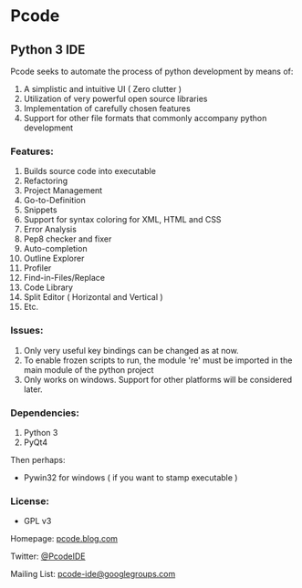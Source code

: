 Pcode
=====

##  Python 3 IDE

Pcode seeks to automate the process of python development by means of:

1. A simplistic and intuitive UI ( Zero clutter )
1. Utilization of very powerful open source libraries
1. Implementation of carefully chosen features
1. Support for other file formats that commonly accompany python development

###  Features:
1. Builds source code into executable
1. Refactoring
1. Project Management
1. Go-to-Definition
1. Snippets
1. Support for syntax coloring for XML, HTML and CSS
1. Error Analysis
1. Pep8 checker and fixer
1. Auto-completion
1. Outline Explorer
1. Profiler
1. Find-in-Files/Replace
1. Code Library
1. Split Editor ( Horizontal and Vertical )
1. Etc.

###  Issues: 
1. Only very useful key bindings can be changed as at now.
1. To enable frozen scripts to run, the module 're' must be imported in the main module of the python project
1. Only works on windows. Support for other platforms will be considered later.

### Dependencies:
1. Python 3
1. PyQt4

Then perhaps:
* Pywin32 for windows ( if you want to stamp executable )

### License:
* GPL v3
        
Homepage: [pcode.blog.com](http://pcode.blog.com/)

Twitter: [@PcodeIDE](https://twitter.com/PcodeIDE)

Mailing List: [pcode-ide@googlegroups.com](https://pcode-ide@googlegroups.com)
